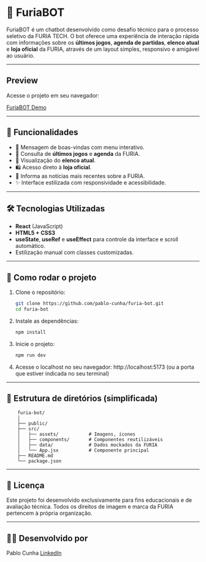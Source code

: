 # 🤖 FuriaBOT

FuriaBOT é um chatbot desenvolvido como desafio técnico para o processo seletivo da FURIA TECH. O bot oferece uma experiência de interação rápida com informações sobre os **últimos jogos**, **agenda de partidas**, **elenco atual** e **loja oficial** da FURIA, através de um layout simples, responsivo e amigável ao usuário.

---

## Preview

Acesse o projeto em seu navegador:

[FuriaBOT Demo](https://furiabot-ten.vercel.app/)

---

## 🚀 Funcionalidades

- 👋 Mensagem de boas-vindas com menu interativo.
- 📅 Consulta de **últimos jogos** e **agenda** da FURIA.
- 👥 Visualização do **elenco atual**.
- 🛍️ Acesso direto à **loja oficial**.
- 📰 Informa as notícias mais recentes sobre a FURIA.
- ✨ Interface estilizada com responsividade e acessibilidade.

---

## 🛠️ Tecnologias Utilizadas

- **React** (JavaScript)
- **HTML5 + CSS3**
- **useState**, **useRef** e **useEffect** para controle da interface e scroll automático.
- Estilização manual com classes customizadas.

---

## 🧩 Como rodar o projeto

1. Clone o repositório:
   ```bash
   git clone https://github.com/pablo-cunha/furia-bot.git
   cd furia-bot
   ```
2. Instale as dependências:
   ```bash
   npm install
   ```
3. Inicie o projeto:
   ```bash
   npm run dev
   ```
4. Acesse o localhost no seu navegador:
   http://localhost:5173 (ou a porta que estiver indicada no seu terminal)

---

## 📁 Estrutura de diretórios (simplificada)
```chsarp
    furia-bot/
    │
    ├── public/
    ├── src/
    │   ├── assets/           # Imagens, ícones
    │   ├── components/       # Componentes reutilizáveis
    │   ├── data/             # Dados mockados da FURIA
    │   └── App.jsx           # Componente principal
    ├── README.md
    └── package.json
```
---

## 📄 Licença
Este projeto foi desenvolvido exclusivamente para fins educacionais e de avaliação técnica. Todos os direitos de imagem e marca da FURIA pertencem à própria organização.

--- 

## 👨‍💻 Desenvolvido por
Pablo Cunha
[LinkedIn](https://www.linkedin.com/in/pablo-cunha/)
